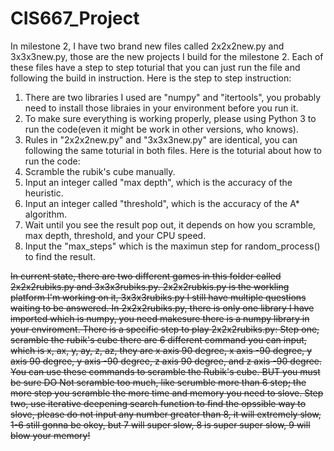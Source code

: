 # CIS667_Project
In milestone 2, I have two brand new files called 2x2x2new.py and 3x3x3new.py, those are the new projects I build for the milestone 2.
Each of these files have a step to step toturial that you can just run the file and following the build in instruction.
Here is the step to step instruction:
1. There are two libraries I used are "numpy" and "itertools", you probably need to install those libraies in your environment before you run it.
2. To make sure everything is working properly, please using Python 3 to run the code(even it might be work in other versions, who knows).
3. Rules in "2x2x2new.py" and "3x3x3new.py" are identical, you can following the same toturial in both files.
Here is the toturial about how to run the code:
1. Scramble the rubik's cube manually.
2. Input an integer called "max depth", which is the accuracy of the heuristic.
3. Input an integer called "threshold", which is the accuracy of the A* algorithm.
4. Wait until you see the result pop out, it depends on how you scramble, max depth, threshold, and your CPU speed.
5. Input the "max_steps" which is the maximun step for random_process() to find the result.

~~In current state, there are two different games in this folder called 2x2x2rubiks.py and 3x3x3rubiks.py.
2x2x2rubkis.py is the workling platform I'm working on it, 3x3x3rubiks.py I still have multiple questions waiting to be answered.
In 2x2x2rubiks.py, there is only one library I have imported which is numpy, you need makesure there is a numpy library in your enviroment.
There is a specific step to play 2x2x2rubiks.py:
Step one, scramble the rubik's cube
there are 6 different command you can input, which is x, ax, y, ay, z, az, 
they are x axis 90 degree, x axis -90 degree, y axis 90 degree, y axis -90 degree, z axis 90 degree, and z axis -90 degree.
You can use these commands to scramble the Rubik's cube.
BUT you must be sure DO Not scramble too much, like scrumble more than 6 step; the more step you scramble the more time and memory you need to slove.
Step two, use iterative deepening search function to find the opssible way to slove, please do not input any number greater than 8, it will extremely slow,
1-6 still gonna be okey, but 7 will super slow, 8 is super super slow, 9 will blow your memory!~~
